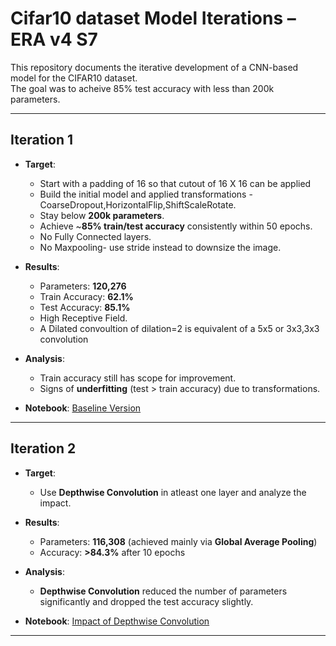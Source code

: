 
# Cifar10 dataset Model Iterations – ERA v4 S7

This repository documents the iterative development of a CNN-based model for the CIFAR10 dataset.  
The goal was to acheive 85% test accuracy with less than 200k parameters.  

---

## Iteration 1
- **Target**:  
  - Start with a padding of 16 so that cutout of 16 X 16 can be applied
  - Build the initial model and applied transformations -CoarseDropout,HorizontalFlip,ShiftScaleRotate.  
  - Stay below **200k parameters**.  
  - Achieve ~**85% train/test accuracy** consistently within 50 epochs.  
  - No Fully Connected layers.
  - No Maxpooling- use stride instead to downsize the image.  

- **Results**:  
  - Parameters: **120,276**  
  - Train Accuracy: **62.1%**  
  - Test Accuracy: **85.1%**
  - High Receptive Field.
  - A Dilated convoultion of dilation=2 is equivalent of a 5x5 or 3x3,3x3 convolution

- **Analysis**:  
  - Train accuracy still has scope for improvement.  
  - Signs of **underfitting** (test > train accuracy) due to transformations.  

- **Notebook**: [Baseline Version](https://github.com/nitin-vig/ERAv4S7/blob/main/CIFAR10v1.ipynb)

---

## Iteration 2
- **Target**:  
  - Use **Depthwise Convolution** in atleast one layer and analyze the impact.  

- **Results**:  
  - Parameters: **116,308** (achieved mainly via **Global Average Pooling**)  
  - Accuracy: **>84.3%** after 10 epochs  

- **Analysis**:  
  - **Depthwise Convolution** reduced the number of parameters significantly and dropped the test accuracy slightly. 

- **Notebook**: [Impact of Depthwise Convolution ](https://github.com/nitin-vig/ERAv4S7/blob/main/CIFAR10v2.ipynb)

---
